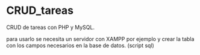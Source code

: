 # CRUD_tareas
CRUD de tareas con PHP y MySQL.

para usarlo se necesita un servidor con XAMPP por ejemplo y crear la tabla con los campos necesarios en la base de datos. (script sql)
